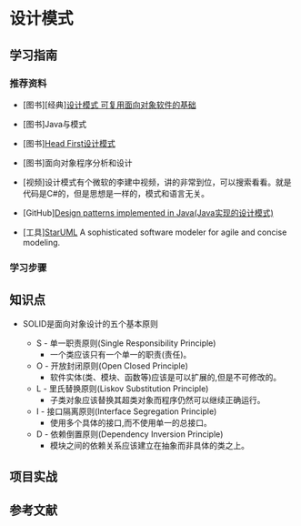 # 设计模式

## 学习指南

### 推荐资料

* [图书][经典][设计模式 可复用面向对象软件的基础](http://product.dangdang.com/71052.html)

* [图书]Java与模式
* [图书][Head First设计模式](http://product.dangdang.com/20021171.html)
* [图书]面向对象程序分析和设计
* [视频]设计模式有个微软的李建中视频，讲的非常到位，可以搜索看看。就是代码是C#的，但是思想是一样的，模式和语言无关。
* [GitHub][Design patterns implemented in Java(Java实现的设计模式)](https://github.com/iluwatar/java-design-patterns)
* [工具][StarUML](http://staruml.io) A sophisticated software modeler for agile and concise modeling.

### 学习步骤

## 知识点

* SOLID是面向对象设计的五个基本原则

  * S - 单一职责原则(Single Responsibility Principle)
    * 一个类应该只有一个单一的职责(责任)。
  * O - 开放封闭原则(Open Closed Principle)
    * 软件实体(类、模块、函数等)应该是可以扩展的,但是不可修改的。
  * L - 里氏替换原则(Liskov Substitution Principle)
    * 子类对象应该替换其超类对象而程序仍然可以继续正确运行。
  * I - 接口隔离原则(Interface Segregation Principle)
    * 使用多个具体的接口,而不使用单一的总接口。
  * D - 依赖倒置原则(Dependency Inversion Principle)
    * 模块之间的依赖关系应该建立在抽象而非具体的类之上。

## 项目实战

## 参考文献
